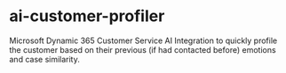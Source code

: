 # ai-customer-profiler
Microsoft Dynamic 365 Customer Service AI Integration to quickly profile the customer based on their previous (if had contacted before) emotions and case similarity.
